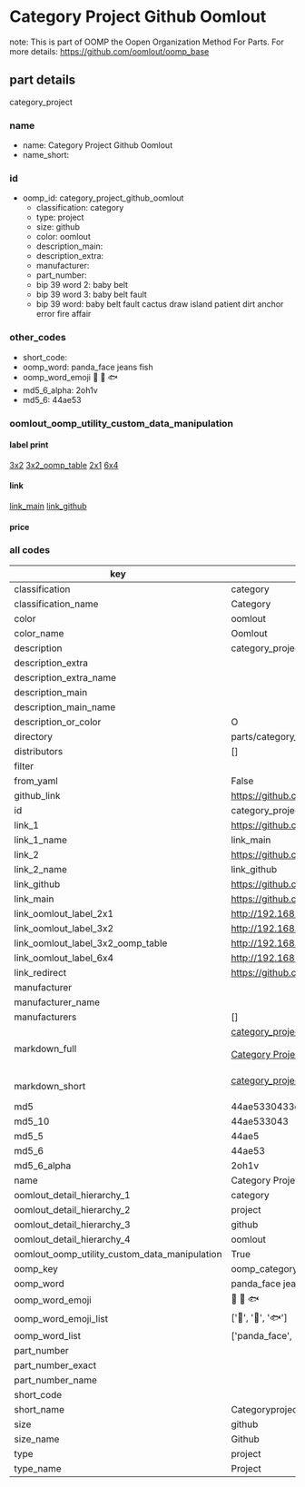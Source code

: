 # Category Project Github Oomlout  

note: This is part of OOMP the Oopen Organization Method For Parts. For more details: https://github.com/oomlout/oomp_base

##  part details
  



category_project



### name
* name: Category Project Github Oomlout
* name_short: 
### id
* oomp_id: category_project_github_oomlout
  * classification: category
  * type: project
  * size: github
  * color: oomlout
  * description_main: 
  * description_extra: 
  * manufacturer: 
  * part_number: 
  * bip 39 word 2: baby belt
  * bip 39 word 3: baby belt fault
  * bip 39 word: baby belt fault cactus draw island patient dirt anchor error fire affair

### other_codes
* short_code: 
* oomp_word: panda_face jeans fish
* oomp_word_emoji :panda_face: :jeans: :fish:
* md5_6_alpha: 2oh1v
* md5_6: 44ae53






### oomlout_oomp_utility_custom_data_manipulation
#### label print
[3x2](http://192.168.1.245:1112/?label=oomp%202oh1v)
[3x2_oomp_table](http://192.168.1.108:1112/?label=oomp%202oh1v)
[2x1](http://192.168.1.242:1112/?label=oomp%202oh1v)
[6x4](http://192.168.1.55:1112/?label=oomp%202oh1v)    

#### link

[link_main](https://github.com/oomlout/oomlout_oomp_version_1_messy/tree/main/parts/category_project_github_oomlout) [link_github](https://github.com/oomlout/oomlout_oomp_version_1_messy/tree/main/parts/category_project_github_oomlout)                             

#### price







### all codes 
| key | value |  
| --- | --- |  
| classification | category |  
| classification_name | Category |  
| color | oomlout |  
| color_name | Oomlout |  
| description | category_project |  
| description_extra |  |  
| description_extra_name |  |  
| description_main |  |  
| description_main_name |  |  
| description_or_color | O  |  
| directory | parts/category_project_github_oomlout |  
| distributors | [] |  
| filter |  |  
| from_yaml | False |  
| github_link | https://github.com/oomlout/oomlout_oomp_part_src/tree/main/parts/category_project_github_oomlout |  
| id | category_project_github_oomlout |  
| link_1 | https://github.com/oomlout/oomlout_oomp_version_1_messy/tree/main/parts/category_project_github_oomlout |  
| link_1_name | link_main |  
| link_2 | https://github.com/oomlout/oomlout_oomp_version_1_messy/tree/main/parts/category_project_github_oomlout |  
| link_2_name | link_github |  
| link_github | https://github.com/oomlout/oomlout_oomp_version_1_messy/tree/main/parts/category_project_github_oomlout |  
| link_main | https://github.com/oomlout/oomlout_oomp_version_1_messy/tree/main/parts/category_project_github_oomlout |  
| link_oomlout_label_2x1 | http://192.168.1.242:1112/?label=oomp%202oh1v |  
| link_oomlout_label_3x2 | http://192.168.1.245:1112/?label=oomp%202oh1v |  
| link_oomlout_label_3x2_oomp_table | http://192.168.1.108:1112/?label=oomp%202oh1v |  
| link_oomlout_label_6x4 | http://192.168.1.55:1112/?label=oomp%202oh1v |  
| link_redirect | https://github.com/oomlout/oomlout_oomp_version_1_messy/tree/main/parts/category_project_github_oomlout |  
| manufacturer |  |  
| manufacturer_name |  |  
| manufacturers | [] |  
| markdown_full | [category_project_github_oomlout](none)<br>[](none)<br>[Category Project Github Oomlout](none)<br><br> |  
| markdown_short | [category_project_github_oomlout](none)<br><br> |  
| md5 | 44ae5330433eb421d9a13200a7c53888 |  
| md5_10 | 44ae533043 |  
| md5_5 | 44ae5 |  
| md5_6 | 44ae53 |  
| md5_6_alpha | 2oh1v |  
| name | Category Project Github Oomlout |  
| oomlout_detail_hierarchy_1 | category |  
| oomlout_detail_hierarchy_2 | project |  
| oomlout_detail_hierarchy_3 | github |  
| oomlout_detail_hierarchy_4 | oomlout |  
| oomlout_oomp_utility_custom_data_manipulation | True |  
| oomp_key | oomp_category_project_github_oomlout |  
| oomp_word | panda_face jeans fish |  
| oomp_word_emoji | :panda_face: :jeans: :fish: |  
| oomp_word_emoji_list | [':panda_face:', ':jeans:', ':fish:'] |  
| oomp_word_list | ['panda_face', 'jeans', 'fish'] |  
| part_number |  |  
| part_number_exact |  |  
| part_number_name |  |  
| short_code |  |  
| short_name | Categoryproject |  
| size | github |  
| size_name | Github |  
| type | project |  
| type_name | Project |  
